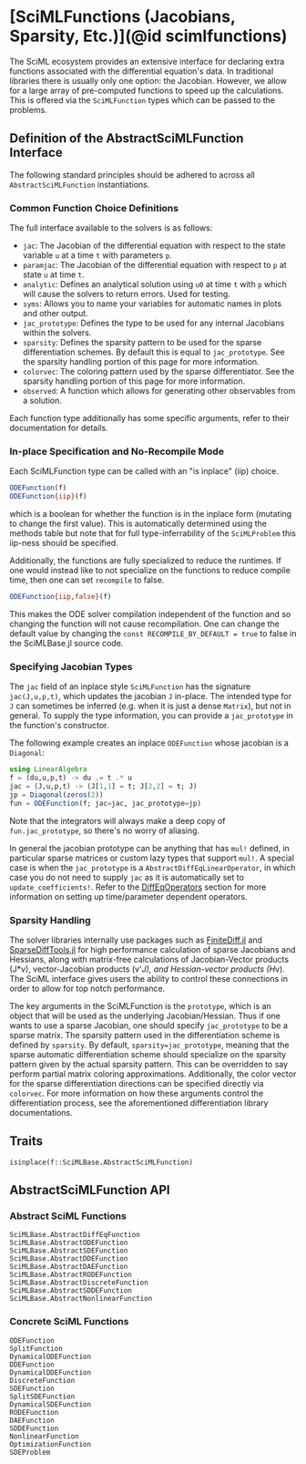 # [SciMLFunctions (Jacobians, Sparsity, Etc.)](@id scimlfunctions)

The SciML ecosystem provides an extensive interface for declaring extra functions
associated with the differential equation's data. In traditional libraries there
is usually only one option: the Jacobian. However, we allow for a large array
of pre-computed functions to speed up the calculations. This is offered via the
`SciMLFunction` types which can be passed to the problems.

## Definition of the AbstractSciMLFunction Interface

The following standard principles should be adhered to across all 
`AbstractSciMLFunction` instantiations.

### Common Function Choice Definitions

The full interface available to the solvers is as follows:

- `jac`: The Jacobian of the differential equation with respect to the state
  variable `u` at a time `t` with parameters `p`.
- `paramjac`: The Jacobian of the differential equation with respect to `p` at
  state `u` at time `t`.
- `analytic`: Defines an analytical solution using `u0` at time `t` with `p`
  which will cause the solvers to return errors. Used for testing.
- `syms`: Allows you to name your variables for automatic names in plots and
  other output.
- `jac_prototype`: Defines the type to be used for any internal Jacobians
  within the solvers.
- `sparsity`: Defines the sparsity pattern to be used for the sparse differentiation
  schemes. By default this is equal to `jac_prototype`. See the sparsity handling
  portion of this page for more information.
- `colorvec`: The coloring pattern used by the sparse differentiator. See the
  sparsity handling portion of this page for more information.
- `observed`: A function which allows for generating other observables from a
  solution.

Each function type additionally has some specific arguments, refer to their
documentation for details.

### In-place Specification and No-Recompile Mode

Each SciMLFunction type can be called with an "is inplace" (iip) choice.

```julia
ODEFunction(f)
ODEFunction{iip}(f)
```

which is a boolean for whether the function is in the inplace form (mutating to
change the first value). This is automatically determined using the methods table
but note that for full type-inferrability of the `SciMLProblem` this iip-ness should
be specified.

Additionally, the functions are fully specialized to reduce the runtimes. If one
would instead like to not specialize on the functions to reduce compile time,
then one can set `recompile` to false.

```julia
ODEFunction{iip,false}(f)
```

This makes the ODE solver compilation independent of the function and so changing
the function will not cause recompilation. One can change the default value
by changing the `const RECOMPILE_BY_DEFAULT = true` to false in the SciMLBase.jl
source code.

### Specifying Jacobian Types

The `jac` field of an inplace style `SciMLFunction` has the signature `jac(J,u,p,t)`,
which updates the jacobian `J` in-place. The intended type for `J` can sometimes be
inferred (e.g. when it is just a dense `Matrix`), but not in general. To supply the
type information, you can provide a `jac_prototype` in the function's constructor.

The following example creates an inplace `ODEFunction` whose jacobian is a `Diagonal`:

```julia
using LinearAlgebra
f = (du,u,p,t) -> du .= t .* u
jac = (J,u,p,t) -> (J[1,1] = t; J[2,2] = t; J)
jp = Diagonal(zeros(2))
fun = ODEFunction(f; jac=jac, jac_prototype=jp)
```

Note that the integrators will always make a deep copy of `fun.jac_prototype`, so
there's no worry of aliasing.

In general the jacobian prototype can be anything that has `mul!` defined, in
particular sparse matrices or custom lazy types that support `mul!`. A special case
is when the `jac_prototype` is a `AbstractDiffEqLinearOperator`, in which case you
do not need to supply `jac` as it is automatically set to `update_coefficients!`.
Refer to the [DiffEqOperators](@ref) section for more information
on setting up time/parameter dependent operators.

### Sparsity Handling

The solver libraries internally use packages such as [FiniteDiff.jl](https://github.com/JuliaDiff/FiniteDiff.jl)
and [SparseDiffTools.jl](https://github.com/JuliaDiff/SparseDiffTools.jl) for
high performance calculation of sparse Jacobians and Hessians, along with matrix-free
calculations of Jacobian-Vector products (J*v), vector-Jacobian products (v'*J),
and Hessian-vector products (H*v). The SciML interface gives users the ability
to control these connections in order to allow for top notch performance.

The key arguments in the SciMLFunction is the `prototype`, which is an object
that will be used as the underlying Jacobian/Hessian. Thus if one wants to use
a sparse Jacobian, one should specify `jac_prototype` to be a sparse matrix.
The sparsity pattern used in the differentiation scheme is defined by `sparsity`.
By default, `sparsity=jac_prototype`, meaning that the sparse automatic differentiation
scheme should specialize on the sparsity pattern given by the actual sparsity
pattern. This can be overridden to say perform partial matrix coloring approximations.
Additionally, the color vector for the sparse differentiation directions can
be specified directly via `colorvec`. For more information on how these arguments
control the differentiation process, see the aforementioned differentiation
library documentations.

## Traits

```@docs
isinplace(f::SciMLBase.AbstractSciMLFunction)
```

## AbstractSciMLFunction API

### Abstract SciML Functions

```@docs
SciMLBase.AbstractDiffEqFunction
SciMLBase.AbstractODEFunction
SciMLBase.AbstractSDEFunction
SciMLBase.AbstractDDEFunction
SciMLBase.AbstractDAEFunction
SciMLBase.AbstractRODEFunction
SciMLBase.AbstractDiscreteFunction
SciMLBase.AbstractSDDEFunction
SciMLBase.AbstractNonlinearFunction
```

### Concrete SciML Functions

```@docs
ODEFunction
SplitFunction
DynamicalODEFunction
DDEFunction
DynamicalDDEFunction
DiscreteFunction
SDEFunction
SplitSDEFunction
DynamicalSDEFunction
RODEFunction
DAEFunction
SDDEFunction
NonlinearFunction
OptimizationFunction
SDEProblem
```